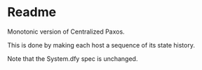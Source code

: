 # Readme

Monotonic version of Centralized Paxos.

This is done by making each host a sequence of its state history.

Note that the System.dfy spec is unchanged.
